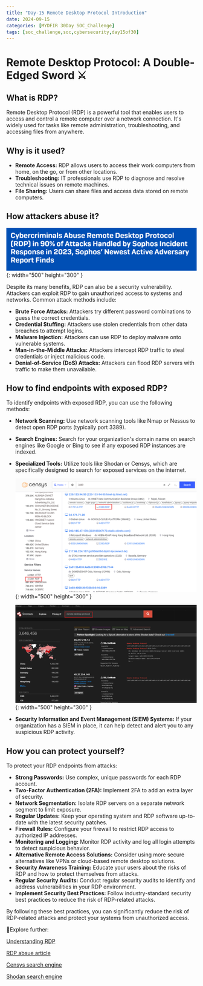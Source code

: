 ```yaml
---
title: "Day-15 Remote Desktop Protocol Introduction"
date: 2024-09-15
categories: [MYDFIR 30Day SOC_Challenge]
tags: [soc_challenge,soc,cybersecurity,day15of30]
---
```




# Remote Desktop Protocol: A Double-Edged Sword ⚔️

## What is RDP?

Remote Desktop Protocol (RDP) is a powerful tool that enables users to access and control a remote computer over a network connection. It's widely used for tasks like remote administration, troubleshooting, and accessing files from anywhere.

## Why is it used?

- **Remote Access:** RDP allows users to access their work computers from home, on the go, or from other locations.
- **Troubleshooting:** IT professionals use RDP to diagnose and resolve technical issues on remote machines.
- **File Sharing:** Users can share files and access data stored on remote computers.

## How attackers abuse it?

![rdp-abuse.png](/assets/RDP-intro/rdp-abuse.png){: width="500" height="300" }

Despite its many benefits, RDP can also be a security vulnerability. Attackers can exploit RDP to gain unauthorized access to systems and networks. Common attack methods include:

- **Brute Force Attacks:** Attackers try different password combinations to guess the correct credentials.
- **Credential Stuffing:** Attackers use stolen credentials from other data breaches to attempt logins.
- **Malware Injection:** Attackers can use RDP to deploy malware onto vulnerable systems.
- **Man-in-the-Middle Attacks:** Attackers intercept RDP traffic to steal credentials or inject malicious code.
- **Denial-of-Service (DoS) Attacks:** Attackers can flood RDP servers with traffic to make them unavailable.

## How to find endpoints with exposed RDP?

To identify endpoints with exposed RDP, you can use the following methods:

- **Network Scanning:** Use network scanning tools like Nmap or Nessus to detect open RDP ports (typically port 3389).
- **Search Engines:** Search for your organization's domain name on search engines like Google or Bing to see if any exposed RDP instances are indexed.
- **Specialized Tools:** Utilize tools like Shodan or Censys, which are specifically designed to search for exposed services on the internet.
    
    ![censys.png](/assets/RDP-intro/censys.png){: width="500" height="300" }
    
    ![shodan.png](/assets/RDP-intro/shodan.png){: width="500" height="300" }
    
- **Security Information and Event Management (SIEM) Systems:** If your organization has a SIEM in place, it can help detect and alert you to any suspicious RDP activity.

## How you can protect yourself?

To protect your RDP endpoints from attacks:

- **Strong Passwords:** Use complex, unique passwords for each RDP account.
- **Two-Factor Authentication (2FA):** Implement 2FA to add an extra layer of security.
- **Network Segmentation:** Isolate RDP servers on a separate network segment to limit exposure.
- **Regular Updates:** Keep your operating system and RDP software up-to-date with the latest security patches.
- **Firewall Rules:** Configure your firewall to restrict RDP access to authorized IP addresses.
- **Monitoring and Logging:** Monitor RDP activity and log all login attempts to detect suspicious behavior.
- **Alternative Remote Access Solutions:** Consider using more secure alternatives like VPNs or cloud-based remote desktop solutions.
- **Security Awareness Training:** Educate your users about the risks of RDP and how to protect themselves from attacks.
- **Regular Security Audits:** Conduct regular security audits to identify and address vulnerabilities in your RDP environment.
- **Implement Security Best Practices:** Follow industry-standard security best practices to reduce the risk of RDP-related attacks.

By following these best practices, you can significantly reduce the risk of RDP-related attacks and protect your systems from unauthorized access.

🔖Explore further:

[Understanding RDP](https://learn.microsoft.com/en-us/troubleshoot/windows-server/remote/understanding-remote-desktop-protocol)

[RDP absue article](https://www.sophos.com/en-us/press/press-releases/2024/04/cybercriminals-abuse-remote-desktop-protocol-rdp-90-attacks-handled)

[Censys search engine](https://search.censys.io/search?resource=hosts&sort=RELEVANCE&per_page=25&virtual_hosts=EXCLUDE&q=3389)

[Shodan search engine](https://www.shodan.io/search?query=remote+desktop+protocol)
